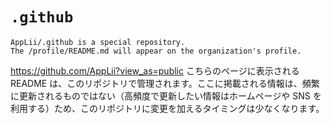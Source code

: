 # `.github`

```
AppLii/.github is a special repository.
The /profile/README.md will appear on the organization's profile.
```

https://github.com/AppLii?view_as=public こちらのページに表示される README は、このリポジトリで管理されます。ここに掲載される情報は、頻繁に更新されるものではない（高頻度で更新したい情報はホームページや SNS を利用する）ため、このリポジトリに変更を加えるタイミングは少なくなります。
